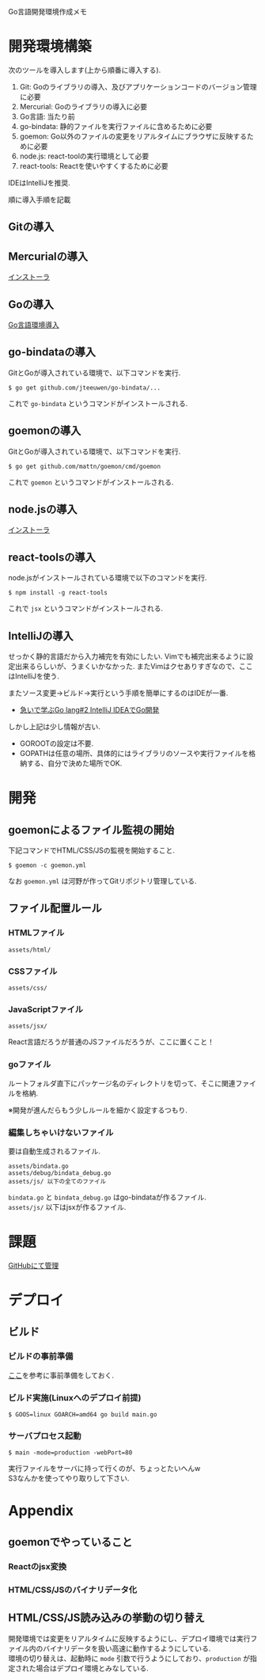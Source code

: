 Go言語開発環境作成メモ

# 開発環境構築

次のツールを導入します(上から順番に導入する).

1. Git: Goのライブラリの導入、及びアプリケーションコードのバージョン管理に必要
1. Mercurial: Goのライブラリの導入に必要
1. Go言語: 当たり前
1. go-bindata: 静的ファイルを実行ファイルに含めるために必要
1. goemon: Go以外のファイルの変更をリアルタイムにブラウザに反映するために必要
1. node.js: react-toolの実行環境として必要
1. react-tools: Reactを使いやすくするために必要

IDEはIntelliJを推奨.


順に導入手順を記載

## Gitの導入

## Mercurialの導入
[インストーラ](http://mercurial.selenic.com)


## Goの導入
[Go言語環境導入](http://golang.jp/install)

## go-bindataの導入

GitとGoが導入されている環境で、以下コマンドを実行.  

```
$ go get github.com/jteeuwen/go-bindata/...  
```

これで ``` go-bindata ``` というコマンドがインストールされる.

## goemonの導入

GitとGoが導入されている環境で、以下コマンドを実行.  

```
$ go get github.com/mattn/goemon/cmd/goemon  
```

これで ``` goemon ``` というコマンドがインストールされる.  


## node.jsの導入

[インストーラ](http://nodejs.jp/nodejs.org_ja/)


## react-toolsの導入

node.jsがインストールされている環境で以下のコマンドを実行.  

```
$ npm install -g react-tools
```

これで ``` jsx ``` というコマンドがインストールされる.  


## IntelliJの導入
せっかく静的言語だから入力補完を有効にしたい.
Vimでも補完出来るように設定出来るらしいが、うまくいかなかった.
またVimはクセありすぎなので、ここはIntelliJを使う.

またソース変更→ビルド→実行という手順を簡単にするのはIDEが一番.

* [急いで学ぶGo lang#2 IntelliJ IDEAでGo開発](http://dev.classmethod.jp/server-side/language/golang-2/)


しかし上記は少し情報が古い.  

* GOROOTの設定は不要.
* GOPATHは任意の場所、具体的にはライブラリのソースや実行ファイルを格納する、自分で決めた場所でOK.

# 開発

## goemonによるファイル監視の開始

下記コマンドでHTML/CSS/JSの監視を開始すること.  

```
$ goemon -c goemon.yml
```

なお ``` goemon.yml ``` は河野が作ってGitリポジトリ管理している.  

## ファイル配置ルール

### HTMLファイル

```
assets/html/
```

### CSSファイル

```
assets/css/
```

### JavaScriptファイル

```
assets/jsx/
```

React言語だろうが普通のJSファイルだろうが、ここに置くこと！  

### goファイル

ルートフォルダ直下にパッケージ名のディレクトリを切って、そこに関連ファイルを格納.  

※開発が進んだらもう少しルールを細かく設定するつもり.  

### 編集しちゃいけないファイル
要は自動生成されるファイル.  


```
assets/bindata.go
assets/debug/bindata_debug.go
assets/js/ 以下の全てのファイル
```

``` bindata.go ``` と ``` bindata_debug.go ``` はgo-bindataが作るファイル.  
``` assets/js/ ``` 以下はjsxが作るファイル.  


# 課題

[GitHubにて管理](https://github.com/jabaraster/GoSample/issues)

# デプロイ


## ビルド

### ビルドの事前準備

[ここ](http://qiita.com/Jxck_/items/02185f51162e92759ebe#2-2)を参考に事前準備をしておく.


### ビルド実施(Linuxへのデプロイ前提)


```
$ GOOS=linux GOARCH=amd64 go build main.go
```

### サーバプロセス起動

```
$ main -mode=production -webPort=80
```

実行ファイルをサーバに持って行くのが、ちょっとたいへんw  
S3なんかを使ってやり取りして下さい.  


# Appendix


## goemonでやっていること
### Reactのjsx変換
### HTML/CSS/JSのバイナリデータ化

## HTML/CSS/JS読み込みの挙動の切り替え

開発環境では変更をリアルタイムに反映するようにし、デプロイ環境では実行ファイル内のバイナリデータを扱い高速に動作するようにしている.  
環境の切り替えは、起動時に ``` mode ``` 引数で行うようにしており、``` production ``` が指定された場合はデプロイ環境とみなしている.  


